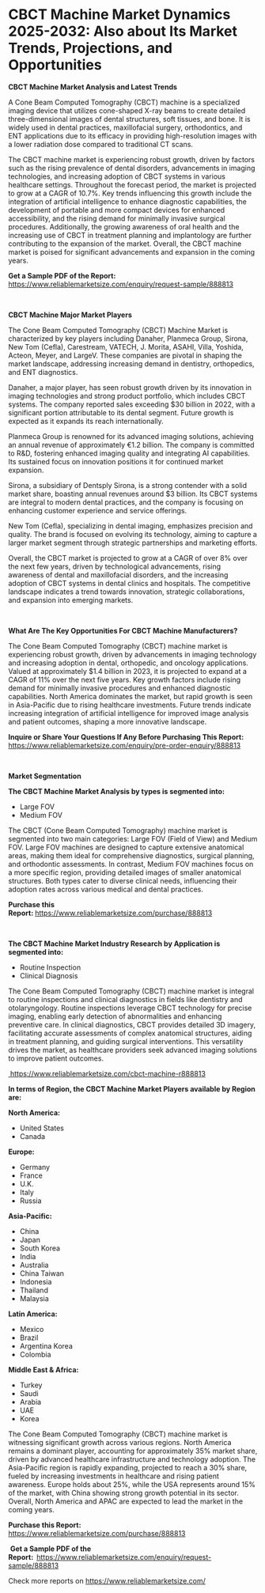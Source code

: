 <p><h1>CBCT Machine Market Dynamics 2025-2032: Also about Its Market Trends, Projections, and Opportunities</h1></p><p><strong>CBCT Machine Market Analysis and Latest Trends</strong></p>
<p><p>A Cone Beam Computed Tomography (CBCT) machine is a specialized imaging device that utilizes cone-shaped X-ray beams to create detailed three-dimensional images of dental structures, soft tissues, and bone. It is widely used in dental practices, maxillofacial surgery, orthodontics, and ENT applications due to its efficacy in providing high-resolution images with a lower radiation dose compared to traditional CT scans.</p><p>The CBCT machine market is experiencing robust growth, driven by factors such as the rising prevalence of dental disorders, advancements in imaging technologies, and increasing adoption of CBCT systems in various healthcare settings. Throughout the forecast period, the market is projected to grow at a CAGR of 10.7%. Key trends influencing this growth include the integration of artificial intelligence to enhance diagnostic capabilities, the development of portable and more compact devices for enhanced accessibility, and the rising demand for minimally invasive surgical procedures. Additionally, the growing awareness of oral health and the increasing use of CBCT in treatment planning and implantology are further contributing to the expansion of the market. Overall, the CBCT machine market is poised for significant advancements and expansion in the coming years.</p></p>
<p><strong>Get a Sample PDF of the Report:&nbsp;</strong> <a href="https://www.reliablemarketsize.com/enquiry/request-sample/888813?utm_campaign=2442&utm_medium=2&utm_source=Github&utm_content=ia&utm_term=04032025&utm_id=cbct-machine">https://www.reliablemarketsize.com/enquiry/request-sample/888813</a></p>
<p>&nbsp;</p>
<p><strong>CBCT Machine Major Market Players</strong></p>
<p><p>The Cone Beam Computed Tomography (CBCT) Machine Market is characterized by key players including Danaher, Planmeca Group, Sirona, New Tom (Cefla), Carestream, VATECH, J. Morita, ASAHI, Villa, Yoshida, Acteon, Meyer, and LargeV. These companies are pivotal in shaping the market landscape, addressing increasing demand in dentistry, orthopedics, and ENT diagnostics.</p><p>Danaher, a major player, has seen robust growth driven by its innovation in imaging technologies and strong product portfolio, which includes CBCT systems. The company reported sales exceeding $30 billion in 2022, with a significant portion attributable to its dental segment. Future growth is expected as it expands its reach internationally.</p><p>Planmeca Group is renowned for its advanced imaging solutions, achieving an annual revenue of approximately €1.2 billion. The company is committed to R&D, fostering enhanced imaging quality and integrating AI capabilities. Its sustained focus on innovation positions it for continued market expansion.</p><p>Sirona, a subsidiary of Dentsply Sirona, is a strong contender with a solid market share, boasting annual revenues around $3 billion. Its CBCT systems are integral to modern dental practices, and the company is focusing on enhancing customer experience and service offerings.</p><p>New Tom (Cefla), specializing in dental imaging, emphasizes precision and quality. The brand is focused on evolving its technology, aiming to capture a larger market segment through strategic partnerships and marketing efforts.</p><p>Overall, the CBCT market is projected to grow at a CAGR of over 8% over the next few years, driven by technological advancements, rising awareness of dental and maxillofacial disorders, and the increasing adoption of CBCT systems in dental clinics and hospitals. The competitive landscape indicates a trend towards innovation, strategic collaborations, and expansion into emerging markets.</p></p>
<p>&nbsp;</p>
<p><strong>What Are The Key Opportunities For CBCT Machine Manufacturers?</strong></p>
<p><p>The Cone Beam Computed Tomography (CBCT) machine market is experiencing robust growth, driven by advancements in imaging technology and increasing adoption in dental, orthopedic, and oncology applications. Valued at approximately $1.4 billion in 2023, it is projected to expand at a CAGR of 11% over the next five years. Key growth factors include rising demand for minimally invasive procedures and enhanced diagnostic capabilities. North America dominates the market, but rapid growth is seen in Asia-Pacific due to rising healthcare investments. Future trends indicate increasing integration of artificial intelligence for improved image analysis and patient outcomes, shaping a more innovative landscape.</p></p>
<p><strong>Inquire or Share Your Questions If Any Before Purchasing This Report:</strong> <a href="https://www.reliablemarketsize.com/enquiry/pre-order-enquiry/888813?utm_campaign=2442&utm_medium=2&utm_source=Github&utm_content=ia&utm_term=04032025&utm_id=cbct-machine">https://www.reliablemarketsize.com/enquiry/pre-order-enquiry/888813</a></p>
<p>&nbsp;</p>
<p><strong>Market Segmentation</strong></p>
<p><strong>The CBCT Machine Market Analysis by types is segmented into:</strong></p>
<p><ul><li>Large FOV</li><li>Medium FOV</li></ul></p>
<p><p>The CBCT (Cone Beam Computed Tomography) machine market is segmented into two main categories: Large FOV (Field of View) and Medium FOV. Large FOV machines are designed to capture extensive anatomical areas, making them ideal for comprehensive diagnostics, surgical planning, and orthodontic assessments. In contrast, Medium FOV machines focus on a more specific region, providing detailed images of smaller anatomical structures. Both types cater to diverse clinical needs, influencing their adoption rates across various medical and dental practices.</p></p>
<p><strong>Purchase this Report:&nbsp;</strong><a href="https://www.reliablemarketsize.com/purchase/888813?utm_campaign=2442&utm_medium=2&utm_source=Github&utm_content=ia&utm_term=04032025&utm_id=cbct-machine">https://www.reliablemarketsize.com/purchase/888813</a></p>
<p>&nbsp;</p>
<p><strong>The CBCT Machine Market Industry Research by Application is segmented into:</strong></p>
<p><ul><li>Routine Inspection</li><li>Clinical Diagnosis</li></ul></p>
<p><p>The Cone Beam Computed Tomography (CBCT) machine market is integral to routine inspections and clinical diagnostics in fields like dentistry and otolaryngology. Routine inspections leverage CBCT technology for precise imaging, enabling early detection of abnormalities and enhancing preventive care. In clinical diagnostics, CBCT provides detailed 3D imagery, facilitating accurate assessments of complex anatomical structures, aiding in treatment planning, and guiding surgical interventions. This versatility drives the market, as healthcare providers seek advanced imaging solutions to improve patient outcomes.</p></p>
<p><a href="https://www.reliablemarketsize.com/cbct-machine-r888813?utm_campaign=2442&utm_medium=2&utm_source=Github&utm_content=ia&utm_term=04032025&utm_id=cbct-machine">&nbsp;https://www.reliablemarketsize.com/cbct-machine-r888813</a></p>
<p><strong>In terms of Region, the CBCT Machine Market Players available by Region are:</strong></p>
<p>
    <p> <strong> North America: </strong>
        <ul>
            <li>United States</li>
            <li>Canada</li>
        </ul>
        </p> 
    <p> <strong> Europe: </strong>
        <ul>
            <li>Germany</li>
            <li>France</li>
            <li>U.K.</li>
            <li>Italy</li>
            <li>Russia</li>
        </ul>
        </p> 
    <p> <strong> Asia-Pacific: </strong>
        <ul>
            <li>China</li>
            <li>Japan</li>
            <li>South Korea</li>
            <li>India</li>
            <li>Australia</li>
            <li>China Taiwan</li>
            <li>Indonesia</li>
            <li>Thailand</li>
            <li>Malaysia</li>
        </ul>
        </p> 
    <p> <strong> Latin America: </strong>
        <ul>
            <li>Mexico</li>
            <li>Brazil</li>
            <li>Argentina Korea</li>
            <li>Colombia</li>
        </ul>
        </p> 
    <p> <strong> Middle East & Africa: </strong>
        <ul>
            <li>Turkey</li>
            <li>Saudi</li>
            <li>Arabia</li>
            <li>UAE</li>
            <li>Korea</li>
        </ul>
    </p>
    </p>
<p><p>The Cone Beam Computed Tomography (CBCT) machine market is witnessing significant growth across various regions. North America remains a dominant player, accounting for approximately 35% market share, driven by advanced healthcare infrastructure and technology adoption. The Asia-Pacific region is rapidly expanding, projected to reach a 30% share, fueled by increasing investments in healthcare and rising patient awareness. Europe holds about 25%, while the USA represents around 15% of the market, with China showing strong growth potential in its sector. Overall, North America and APAC are expected to lead the market in the coming years.</p></p>
<p><strong>Purchase this Report: </strong><a href="https://www.reliablemarketsize.com/purchase/888813?utm_campaign=2442&utm_medium=2&utm_source=Github&utm_content=ia&utm_term=04032025&utm_id=cbct-machine">https://www.reliablemarketsize.com/purchase/888813</a></p>
<p>&nbsp;<strong>Get a Sample PDF of the Report:&nbsp;&nbsp;</strong><a href="https://www.reliablemarketsize.com/enquiry/request-sample/888813?utm_campaign=2442&utm_medium=2&utm_source=Github&utm_content=ia&utm_term=04032025&utm_id=cbct-machine">https://www.reliablemarketsize.com/enquiry/request-sample/888813</a></p>
<p><strong></strong></p>
<p>Check more reports on <a href="https://www.reliablemarketsize.com/?utm_campaign=2442&utm_medium=2&utm_source=Github&utm_content=ia&utm_term=04032025&utm_id=cbct-machine">https://www.reliablemarketsize.com/</a></p>